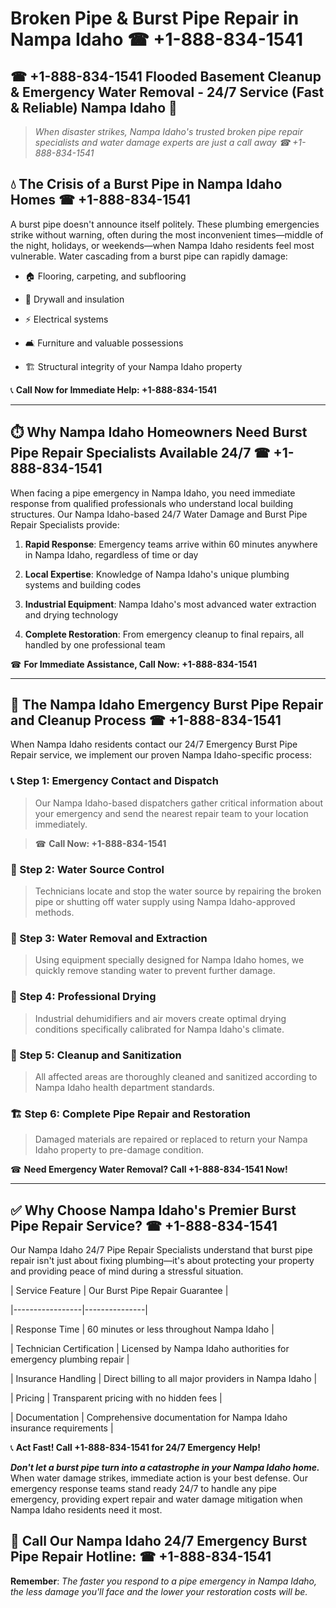 # Broken Pipe & Burst Pipe Repair in Nampa Idaho ☎ +1-888-834-1541  
## ☎ +1-888-834-1541 Flooded Basement Cleanup & Emergency Water Removal - 24/7 Service (Fast & Reliable) Nampa Idaho 🚨  

> *When disaster strikes, Nampa Idaho's trusted broken pipe repair specialists and water damage experts are just a call away ☎ +1-888-834-1541*  

## 💧 The Crisis of a Burst Pipe in Nampa Idaho Homes ☎ +1-888-834-1541  

A burst pipe doesn't announce itself politely. These plumbing emergencies strike without warning, often during the most inconvenient times—middle of the night, holidays, or weekends—when Nampa Idaho residents feel most vulnerable. Water cascading from a burst pipe can rapidly damage:  

* 🏠 Flooring, carpeting, and subflooring  
* 🧱 Drywall and insulation  
* ⚡ Electrical systems  
* 🛋️ Furniture and valuable possessions  
* 🏗️ Structural integrity of your Nampa Idaho property  

📞 **Call Now for Immediate Help: +1-888-834-1541**  

---  

## ⏱️ Why Nampa Idaho Homeowners Need Burst Pipe Repair Specialists Available 24/7 ☎ +1-888-834-1541  

When facing a pipe emergency in Nampa Idaho, you need immediate response from qualified professionals who understand local building structures. Our Nampa Idaho-based 24/7 Water Damage and Burst Pipe Repair Specialists provide:  

1. **Rapid Response**: Emergency teams arrive within 60 minutes anywhere in Nampa Idaho, regardless of time or day  
2. **Local Expertise**: Knowledge of Nampa Idaho's unique plumbing systems and building codes  
3. **Industrial Equipment**: Nampa Idaho's most advanced water extraction and drying technology  
4. **Complete Restoration**: From emergency cleanup to final repairs, all handled by one professional team  

☎ **For Immediate Assistance, Call Now: +1-888-834-1541**  

---  

## 🔧 The Nampa Idaho Emergency Burst Pipe Repair and Cleanup Process ☎ +1-888-834-1541  

When Nampa Idaho residents contact our 24/7 Emergency Burst Pipe Repair service, we implement our proven Nampa Idaho-specific process:  

### 📞 Step 1: Emergency Contact and Dispatch  
> Our Nampa Idaho-based dispatchers gather critical information about your emergency and send the nearest repair team to your location immediately.  
> ☎ **Call Now: +1-888-834-1541**  

### 🚿 Step 2: Water Source Control  
> Technicians locate and stop the water source by repairing the broken pipe or shutting off water supply using Nampa Idaho-approved methods.  

### 🌊 Step 3: Water Removal and Extraction  
> Using equipment specially designed for Nampa Idaho homes, we quickly remove standing water to prevent further damage.  

### 💨 Step 4: Professional Drying  
> Industrial dehumidifiers and air movers create optimal drying conditions specifically calibrated for Nampa Idaho's climate.  

### 🧼 Step 5: Cleanup and Sanitization  
> All affected areas are thoroughly cleaned and sanitized according to Nampa Idaho health department standards.  

### 🏗️ Step 6: Complete Pipe Repair and Restoration  
> Damaged materials are repaired or replaced to return your Nampa Idaho property to pre-damage condition.  

☎ **Need Emergency Water Removal? Call +1-888-834-1541 Now!**  

---  

## ✅ Why Choose Nampa Idaho's Premier Burst Pipe Repair Service? ☎ +1-888-834-1541  

Our Nampa Idaho 24/7 Pipe Repair Specialists understand that burst pipe repair isn't just about fixing plumbing—it's about protecting your property and providing peace of mind during a stressful situation.  

| Service Feature | Our Burst Pipe Repair Guarantee |  
|-----------------|---------------|  
| Response Time | 60 minutes or less throughout Nampa Idaho |  
| Technician Certification | Licensed by Nampa Idaho authorities for emergency plumbing repair |  
| Insurance Handling | Direct billing to all major providers in Nampa Idaho |  
| Pricing | Transparent pricing with no hidden fees |  
| Documentation | Comprehensive documentation for Nampa Idaho insurance requirements |  

📞 **Act Fast! Call +1-888-834-1541 for 24/7 Emergency Help!**  

***Don't let a burst pipe turn into a catastrophe in your Nampa Idaho home.*** When water damage strikes, immediate action is your best defense. Our emergency response teams stand ready 24/7 to handle any pipe emergency, providing expert repair and water damage mitigation when Nampa Idaho residents need it most.  

## 📱 Call Our Nampa Idaho 24/7 Emergency Burst Pipe Repair Hotline: ☎ +1-888-834-1541  

**Remember**: *The faster you respond to a pipe emergency in Nampa Idaho, the less damage you'll face and the lower your restoration costs will be.*